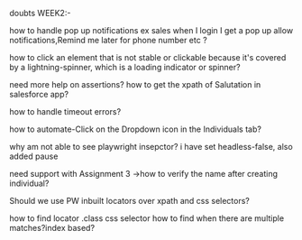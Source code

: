 doubts WEEK2:-

how to handle pop up notifications ex sales when I login I get a pop up allow notifications,Remind me later for phone number etc ?

how to click an element  that is not stable or clickable because it's covered by a lightning-spinner, which is a loading indicator or spinner?

need more help on assertions?
how to get the xpath of Salutation in salesforce app?

how to handle timeout errors?

how to automate-Click on the Dropdown icon in the Individuals tab?

why am not able to see playwright insepctor? i have set headless-false, also added pause

need support with Assignment 3 ->how to verify the name after creating individual?

Should we use PW inbuilt locators over xpath and css selectors?

how to find locator .class css selector how to find when there are multiple matches?index based?
